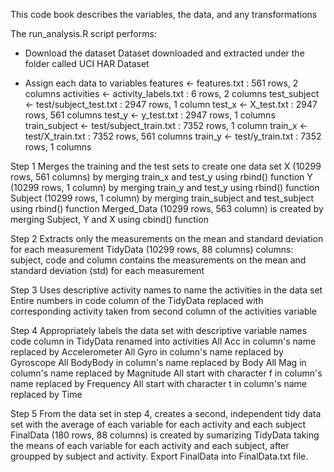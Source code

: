 This code book describes the variables, the data, and any transformations

The run_analysis.R script performs: 

- Download the dataset
Dataset downloaded and extracted under the folder called UCI HAR Dataset

- Assign each data to variables
  features <- features.txt : 561 rows, 2 columns 
  activities <- activity_labels.txt : 6 rows, 2 columns 
  test_subject <- test/subject_test.txt : 2947 rows, 1 column 
  test_x <- X_test.txt : 2947 rows, 561 columns 
  test_y <- y_test.txt : 2947 rows, 1 columns 
  train_subject <- test/subject_train.txt : 7352 rows, 1 column 
  train_x <- test/X_train.txt : 7352 rows, 561 columns 
  train_y <- test/y_train.txt : 7352 rows, 1 columns 

Step 1
Merges the training and the test sets to create one data set
X (10299 rows, 561 columns) by merging train_x and test_y using rbind() function
Y (10299 rows, 1 column) by merging train_y and test_y using rbind() function
Subject (10299 rows, 1 column) by merging train_subject and test_subject using rbind() function
Merged_Data (10299 rows, 563 column) is created by merging Subject, Y and X using cbind() function

Step 2
Extracts only the measurements on the mean and standard deviation for each measurement
TidyData (10299 rows, 88 columns) columns: subject, code and column contains the measurements on the mean and standard deviation (std) for each measurement

Step 3
Uses descriptive activity names to name the activities in the data set
Entire numbers in code column of the TidyData replaced with corresponding activity taken from second column of the  activities variable

Step 4
Appropriately labels the data set with descriptive variable names
code column in TidyData renamed into activities
All Acc in column's name replaced by Accelerometer
All Gyro in column's name replaced by Gyroscope
All BodyBody in column's name replaced by Body
All Mag in column's name replaced by Magnitude
All start with character f in column's name replaced by Frequency
All start with character t in column's name replaced by Time

Step 5
From the data set in step 4, creates a second, independent tidy data set with the average of each variable for each activity and each subject
FinalData (180 rows, 88 columns) is created by sumarizing TidyData taking the means of each variable for each activity and each subject, after groupped by subject and activity.
Export FinalData into FinalData.txt file.
